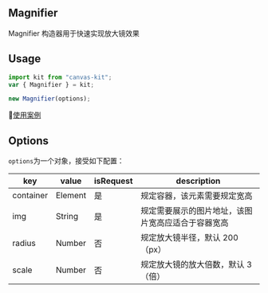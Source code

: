 ## Magnifier

Magnifier 构造器用于快速实现放大镜效果

## Usage

```js
import kit from "canvas-kit";
var { Magnifier } = kit;

new Magnifier(options);
```

[使用案例](./index.js)

## Options

`options`为一个对象，接受如下配置：

| key       | value   | isRequest | description                                        |
| --------- | ------- | --------- | -------------------------------------------------- |
| container | Element | 是        | 规定容器，该元素需要规定宽高                       |
| img       | String  | 是        | 规定需要展示的图片地址，该图片宽高应适合于容器宽高 |
| radius    | Number  | 否        | 规定放大镜半径，默认 200（px）                     |
| scale     | Number  | 否        | 规定放大镜的放大倍数，默认 3（倍）                 |
